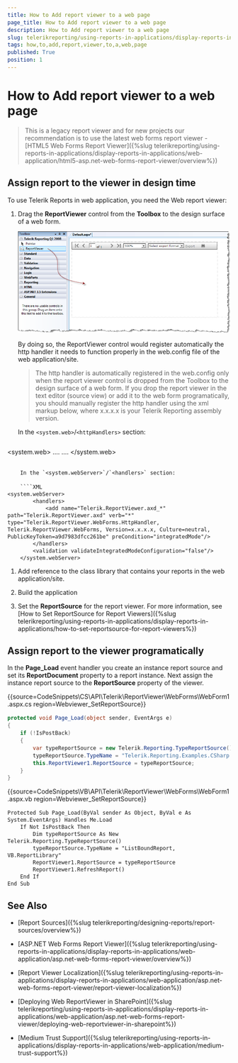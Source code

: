 ```yaml
---
title: How to Add report viewer to a web page
page_title: How to Add report viewer to a web page 
description: How to Add report viewer to a web page
slug: telerikreporting/using-reports-in-applications/display-reports-in-applications/web-application/asp.net-web-forms-report-viewer/how-to-add-report-viewer-to-a-web-page
tags: how,to,add,report,viewer,to,a,web,page
published: True
position: 1
---
```


# How to Add report viewer to a web page

> This is a legacy report viewer and for new projects our recommendation is to use the latest web forms report viewer - [HTML5 Web Forms Report Viewer]({%slug telerikreporting/using-reports-in-applications/display-reports-in-applications/web-application/html5-asp.net-web-forms-report-viewer/overview%})

## Assign report to the viewer in design time

To use Telerik Reports in web application, you need the Web report viewer:

1. Drag the __ReportViewer__ control from the __Toolbox__ to the design surface of a web form. 

	![](images/WebReportViewer.png)

	By doing so, the ReportViewer control would register automatically the http handler it needs to function properly in the web.config file of the web application/site. 

	>The http handler is automatically registered in the web.config only when the report viewer control is dropped from the Toolbox to the design surface of a web form. If you drop the report viewer in the text editor (source view) or add it to the web form programatically, you should manually register the http handler using the xml markup below, where x.x.x.x is your Telerik Reporting assembly version. 

	In the `<system.web>`/`<httpHandlers>` section: 
	     
	````XML
<system.web>
    ....
        <httpHandlers>
              <add path="Telerik.ReportViewer.axd" verb="*" type="Telerik.ReportViewer.WebForms.HttpHandler, Telerik.ReportViewer.WebForms, Version=x.x.x.x, Culture=neutral, PublicKeyToken=a9d7983dfcc261be"/>
        </httpHandlers>
    ....
    </system.web>
````

	In the `<system.webServer>`/`<handlers>` section: 
	
	````XML
<system.webServer>
    	<handlers>
    		<add name="Telerik.ReportViewer.axd_*" path="Telerik.ReportViewer.axd" verb="*" type="Telerik.ReportViewer.WebForms.HttpHandler, Telerik.ReportViewer.WebForms, Version=x.x.x.x, Culture=neutral, PublicKeyToken=a9d7983dfcc261be" preCondition="integratedMode"/>
    	</handlers>
    	<validation validateIntegratedModeConfiguration="false"/>
    </system.webServer>
````


1. Add reference to the class library that contains your reports in the web application/site.

1. Build the application

1. Set the __ReportSource__ for the report viewer. For more information, see [How to Set ReportSource for Report Viewers]({%slug telerikreporting/using-reports-in-applications/display-reports-in-applications/how-to-set-reportsource-for-report-viewers%})

## Assign report to the viewer programatically

In the __Page_Load__ event handler you create an instance report source and set its __ReportDocument__ property to a report instance. Next assign the instance report source to the __ReportSource__ property of the viewer. 

{{source=CodeSnippets\CS\API\Telerik\ReportViewer\WebForms\WebForm1.aspx.cs region=Webviewer_SetReportSource}}
````C#
protected void Page_Load(object sender, EventArgs e)
{
    if (!IsPostBack)
    {
        var typeReportSource = new Telerik.Reporting.TypeReportSource();
        typeReportSource.TypeName = "Telerik.Reporting.Examples.CSharp.ListBoundReport, CSharp.ReportLibrary";
        this.ReportViewer1.ReportSource = typeReportSource;
    }
}
````
{{source=CodeSnippets\VB\API\Telerik\ReportViewer\WebForms\WebForm1.aspx.vb region=Webviewer_SetReportSource}}
````VB
Protected Sub Page_Load(ByVal sender As Object, ByVal e As System.EventArgs) Handles Me.Load
    If Not IsPostBack Then
        Dim typeReportSource As New Telerik.Reporting.TypeReportSource()
        typeReportSource.TypeName = "ListBoundReport, VB.ReportLibrary"
        ReportViewer1.ReportSource = typeReportSource
        ReportViewer1.RefreshReport()
    End If
End Sub
````

## See Also

* [Report Sources]({%slug telerikreporting/designing-reports/report-sources/overview%})[](66CD7D60-7708-42D5-8BB4-506676E8679E)

* [ASP.NET Web Forms Report Viewer]({%slug telerikreporting/using-reports-in-applications/display-reports-in-applications/web-application/asp.net-web-forms-report-viewer/overview%})

* [Report Viewer Localization]({%slug telerikreporting/using-reports-in-applications/display-reports-in-applications/web-application/asp.net-web-forms-report-viewer/report-viewer-localization%})

* [Deploying Web ReportViewer in SharePoint]({%slug telerikreporting/using-reports-in-applications/display-reports-in-applications/web-application/asp.net-web-forms-report-viewer/deploying-web-reportviewer-in-sharepoint%})

* [Medium Trust Support]({%slug telerikreporting/using-reports-in-applications/display-reports-in-applications/web-application/medium-trust-support%})
